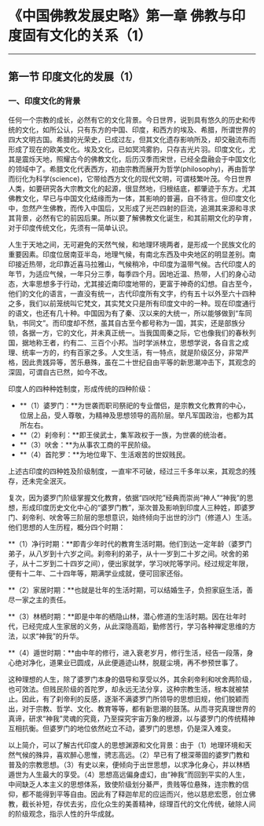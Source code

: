 # 《中国佛教发展史略》第一章 佛教与印度固有文化的关系（1）

------

## 第一节 印度文化的发展（1）

### 一、印度文化的背景

任何一个宗教的成长，必然有它的文化背景。今日世界，说到具有悠久的历史和传统的文化，如所公认，只有东方的中国、印度，和西方的埃及、希腊，所谓世界的四大文明古国。希腊的光荣史，已成过左，但其文化遗存影响所及，却交融流布而形成了现在的欧美文化。埃及文化，已如冥鸿雾豹，只存吉光片羽。印度文化，尤其是震烁天地，照耀古今的佛教文化，后历汉季而宋世，已经全盘融会于中国文化的领域中了。希腊文化代表西方，初由宗教而展开为哲学(philosophy)，再由哲学而衍化为科学(science)，它带给西方文化的现代文明，可谓枝繁叶茂。今日世界人类，如要研究各大宗教文化的起源，很显然地，归根结底，都肇迹于东方。尤其佛教文化，早已与中国文化结缘而为一体，其影响的普遍，自不待言。但印度文化中，忽然产生佛教，而传入中国后，又形成了光芒四射的巨流，追溯其来源和寻求其背景，必然有它的前因后果。所以要了解佛教文化诞生，和其前期文化的孕育，对于印度传统文化，先须有一简单认识。

人生于天地之间，无可避免的天然气候，和地理环境两者，是形成一个民族文化的重要因素。印度位居南亚半岛，地理气候，有南北东西及中央地区的明显差别。南印接近热带，北印靠近喜马拉雅山，气候稍冷，中印度为温带气候。古代印度人的年节，为适应气候，一年只分三季，每季四个月。因地近温、热带，人们的身心动态，大率思想多于行动，尤其接近南印度地带的，更富于神奇的幻想。自古至今，他们的文化的语言，一直没有统一，古代印度所有文字，约有五十以外至六十四种之多，我们以前笼统叫它梵文，其实梵文只是所有印度文中的一种。现在印度通行的语文，也还有几十种。中国因为有了秦、汉以来的大统一，所以能够做到“车同轨，书同文”。而印度却不然，虽其自古至今都号称为一国，其实，还是部族分领，各据一方，它的文化，并未真正统一。当我国周秦之际，它也像我们的春秋列国，据地称王者，约有二、三百个小邦。当时学派林立，思想学说，各自言之成理、统率一方的，约有百家之多。人文生活，有一特点，就是阶级区分，非常严格，因此贵践异等，苦乐悬殊，虽在二十世纪自由平等的新思潮冲击下，其观念的深固，可谓自古已然，如今不改。

印度人的四种种姓制度，形成传统的四种阶级：

- **（1）婆罗门：**为世袭而职司祭祀的专业僧侣，是宗教文化教育的中心，位居上品，受人尊敬，为精神及思想领导的高阶层。举凡军国政治，也都为其所左右。
- **（2）刹帝利：**即王侯武士，集军政权于一族，为世袭的统治者。
- **（3）吠舍：**为从事农工商的平民阶级。
- **（4）首陀罗：**为地位卑下、生活艰苦的世奴贱民。

上述古印度的四种姓及阶级制度，一直牢不可破，经过三千多年以来，其观念的残存，还未完全泯灭。

复次，因为婆罗门阶级掌握文化教育，依据“四吠陀”经典而崇尚“神人”“神我”的思想，形成印度历史文化中心的“婆罗门教”，渐次普及影响到印度人三种姓，即婆罗门、刹帝利、吠舍等三阶层的思想意识，始终倾向于出世的沙门（修道人）生活。他们思想的人生历程，概分四个时期：

**（1）净行时期：**即青少年时代的教育生活时期。他们到达一定年龄（婆罗门弟子，从八岁到十六岁之间。刹帝利的弟子，从十一岁到二十岁之间。吠舍的弟子，从十二岁到二十四岁之间），便出家就学，学习吠陀等学问。经过规定年限，便有十二年、二十四年等，期满学业成就，便可回家还俗。

**（2）家居时期：**也就是壮年的生活时期，可以结婚生子，负担家庭生活，善尽一家之主的责任。

**（3）林栖时期：**即是中年的栖隐山林，潜心修道的生活时期。因在壮年时代，已经完成人生家居的义务，从此深隐高蹈，勤修苦行，学习各种禅定思维的方法，以求“神我”的升华。

**（4）遁世时期：**由中年的修行，进入衰老岁月，修行生活，经告一段落，身心绝对净化，道果业已圆成，从此便遁迹山林，脱屣尘境，再不参预世事了。

这种理想的人生，除了婆罗门本身的倡导和享受以外，其余刹帝利和吠舍两阶级，也可效法。但贱民阶级的首陀罗，却永远无法分享，这种宗教生活，根本就被禁止。因此，有了刹帝利的反感，逐渐不满婆罗门所领导的思想旧规，他们脱颖而出，对于宗教、哲学、文化、教育等等，都有新思潮的鼓荡。从而寻究真理世界的真谛，研求“神我”灵魂的究竟，乃至探究宇宙万象的根源，以与婆罗门的传统精神互相抗衡。但婆罗门的地位依然屹立不动，婆罗门的思想，仍是深入难变。

以上简介，可以了解古代印度人的思想渊源和文化背景：由于（1）地理环境和天然气候的殊异，喜欢醉心思惟，骋志高远。（2）早已有了根深蒂固的婆罗门教和普及的宗教思想。（3）有史以来，便倾向于出世思想，以求净化身心，并以林栖遁世为人生最大的享受。（4）思想高远偏身虚幻，由“神我”而回到平实的人生，中间缺乏人本主义的思想体系，致使阶级划分綦严，贵贱等位悬殊，连宗教的信仰，都不能得到平等自由。因此有了释迦牟尼的应运而兴，他以慈悲宏愿，创立佛教，截长补短，存优去劣，应化众生的美善精神，综理百代的文化传统，破除人间的阶级观念，指示人性的升华成就。

